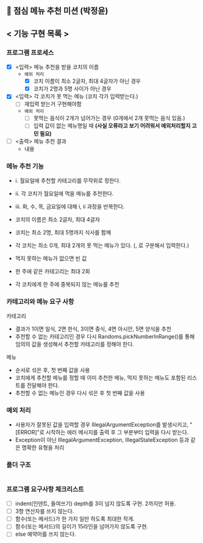 ## 🚀 점심 메뉴 추천 미션 (박정윤)

## < 기능 구현 목록 >

### 프로그램 프로세스

- [x] <입력> 메뉴 추천을 받을 코치의 이름
    - `예외 처리`
        - [x] 코치 이름이 최소 2글자, 최대 4글자가 아닌 경우
        - [x] 코치가 2명과 5명 사이가 아닌 경우
- [x] <입력> 각 코치가 못 먹는 메뉴 (코치 각가 입력받는다.)
    - [ ] 재입력 받는거 구현해야함
    - `예외 처리`
        - [ ] 못먹는 음식이 2개가 넘어가는 경우 (0개에서 2개 못먹는 음식 있음.)
        - [ ] 입력 값이 없는 메뉴명일 때 **(사실 오류라고 보기 어려워서 예외처리할지 고민 필요)**
- [ ] <출력> 메뉴 추천 결과
    - 내용

### 메뉴 추천 기능
- i. 월요일에 추천할 카테고리를 무작위로 정한다.
- ii. 각 코치가 월요일에 먹을 메뉴를 추천한다.
- iii. 화, 수, 목, 금요일에 대해 i, ii 과정을 반복한다.

- 코치의 이름은 최소 2글자, 최대 4글자
- 코치는 최소 2명, 최대 5명까지 식사를 함께
- 각 코치는 최소 0개, 최대 2개의 못 먹는 메뉴가 있다. (, 로 구분해서 입력한다.)
- 먹지 못하는 메뉴가 없으면 빈 값
- 한 주에 같은 카테고리는 최대 2회
- 각 코치에게 한 주에 중복되지 않는 메뉴를 추천

### 카테고리와 메뉴 요구 사항

카테고리
- 결과가 1이면 일식, 2면 한식, 3이면 중식, 4면 아시안, 5면 양식을 추천
- 추천할 수 없는 카테고리인 경우 다시 Randoms.pickNumberInRange()를 통해 임의의 값을 생성해서 추천할 카테고리를 정해야 한다.

메뉴
- 순서로 섞은 후, 첫 번째 값을 사용
- 코치에게 추천할 메뉴를 정할 때 이미 추천한 메뉴, 먹지 못하는 메뉴도 포함된 리스트를 전달해야 한다.
- 추천할 수 없는 메뉴인 경우 다시 섞은 후 첫 번째 값을 사용

### 예외 처리
- 사용자가 잘못된 값을 입력할 경우 IllegalArgumentException를 발생시키고, "[ERROR]"로 시작하는 에러 메시지를 출력 후 그 부분부터 입력을 다시 받는다.
- Exception이 아닌 IllegalArgumentException, IllegalStateException 등과 같은 명확한 유형을 처리

### 폴더 구조
```

```

### 프로그램 요구사항 체크리스트
- [ ] indent(인덴트, 들여쓰기) depth를 3이 넘지 않도록 구현. 2까지만 허용.
- [ ] 3항 연산자를 쓰지 않는다.
- [ ] 함수(또는 메서드)가 한 가지 일만 하도록 최대한 작게.
- [ ] 함수(또는 메서드)의 길이가 15라인을 넘어가지 않도록 구현.
- [ ] else 예약어를 쓰지 않는다.